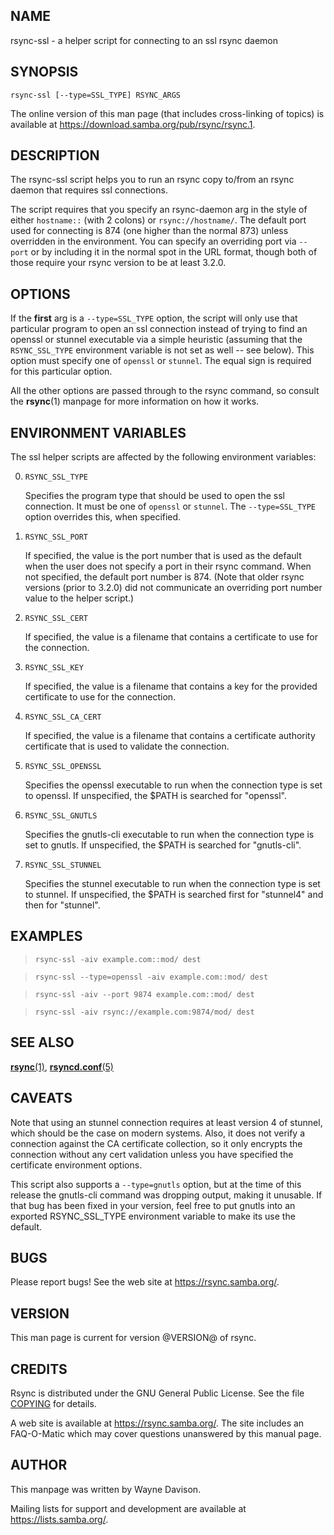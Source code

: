 ## NAME

rsync-ssl - a helper script for connecting to an ssl rsync daemon

## SYNOPSIS

```
rsync-ssl [--type=SSL_TYPE] RSYNC_ARGS
```

The online version of this man page (that includes cross-linking of topics)
is available at <https://download.samba.org/pub/rsync/rsync.1>.

## DESCRIPTION

The rsync-ssl script helps you to run an rsync copy to/from an rsync daemon
that requires ssl connections.

The script requires that you specify an rsync-daemon arg in the style of either
`hostname::` (with 2 colons) or `rsync://hostname/`.  The default port used for
connecting is 874 (one higher than the normal 873) unless overridden in the
environment.  You can specify an overriding port via `--port` or by including
it in the normal spot in the URL format, though both of those require your
rsync version to be at least 3.2.0.

## OPTIONS

If the **first** arg is a `--type=SSL_TYPE` option, the script will only use
that particular program to open an ssl connection instead of trying to find an
openssl or stunnel executable via a simple heuristic (assuming that the
`RSYNC_SSL_TYPE` environment variable is not set as well -- see below).  This
option must specify one of `openssl` or `stunnel`.  The equal sign is
required for this particular option.

All the other options are passed through to the rsync command, so consult the
**rsync**(1) manpage for more information on how it works.

## ENVIRONMENT VARIABLES

The ssl helper scripts are affected by the following environment variables:

0.  `RSYNC_SSL_TYPE`

    Specifies the program type that should be used to open the ssl connection.
    It must be one of `openssl` or `stunnel`.  The `--type=SSL_TYPE` option
    overrides this, when specified.

0.  `RSYNC_SSL_PORT`

    If specified, the value is the port number that is used as the default when
    the user does not specify a port in their rsync command.  When not
    specified, the default port number is 874.  (Note that older rsync versions
    (prior to 3.2.0) did not communicate an overriding port number value to the
    helper script.)

0.  `RSYNC_SSL_CERT`

    If specified, the value is a filename that contains a certificate to use
    for the connection.

0.  `RSYNC_SSL_KEY`

    If specified, the value is a filename that contains a key for the provided
    certificate to use for the connection.

0.  `RSYNC_SSL_CA_CERT`

    If specified, the value is a filename that contains a certificate authority
    certificate that is used to validate the connection.

0.  `RSYNC_SSL_OPENSSL`

    Specifies the openssl executable to run when the connection type is set to
    openssl.  If unspecified, the $PATH is searched for "openssl".

0.  `RSYNC_SSL_GNUTLS`

    Specifies the gnutls-cli executable to run when the connection type is set
    to gnutls.  If unspecified, the $PATH is searched for "gnutls-cli".

0.  `RSYNC_SSL_STUNNEL`

    Specifies the stunnel executable to run when the connection type is set to
    stunnel.  If unspecified, the $PATH is searched first for "stunnel4" and
    then for "stunnel".

## EXAMPLES

>     rsync-ssl -aiv example.com::mod/ dest

>     rsync-ssl --type=openssl -aiv example.com::mod/ dest

>     rsync-ssl -aiv --port 9874 example.com::mod/ dest

>     rsync-ssl -aiv rsync://example.com:9874/mod/ dest

## SEE ALSO

[**rsync**(1)](rsync.1), [**rsyncd.conf**(5)](rsyncd.conf.5)

## CAVEATS

Note that using an stunnel connection requires at least version 4 of stunnel,
which should be the case on modern systems.  Also, it does not verify a
connection against the CA certificate collection, so it only encrypts the
connection without any cert validation unless you have specified the
certificate environment options.

This script also supports a `--type=gnutls` option, but at the time of this
release the gnutls-cli command was dropping output, making it unusable.  If
that bug has been fixed in your version, feel free to put gnutls into an
exported RSYNC_SSL_TYPE environment variable to make its use the default.

## BUGS

Please report bugs! See the web site at <https://rsync.samba.org/>.

## VERSION

This man page is current for version @VERSION@ of rsync.

## CREDITS

Rsync is distributed under the GNU General Public License.  See the file
[COPYING](COPYING) for details.

A web site is available at <https://rsync.samba.org/>.  The site includes an
FAQ-O-Matic which may cover questions unanswered by this manual page.

## AUTHOR

This manpage was written by Wayne Davison.

Mailing lists for support and development are available at
<https://lists.samba.org/>.

